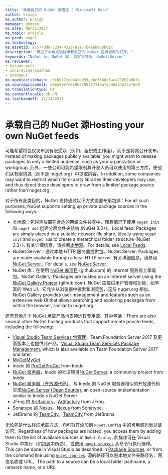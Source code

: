 ```yaml
---
title: "承载自己的 NuGet 源概述 | Microsoft Docs"
author: kraigb
ms.author: kraigb
manager: ghogen
ms.date: 08/25/2017
ms.topic: article
ms.prod: nuget
ms.technology: 
ms.assetid: 97577ddd-c294-432d-81a7-b4aebe88bd1c
description: "概述了本地或远程承载自己的 NuGet 包源或库的打开。"
keywords: "NuGet 源, NuGet 库, 自定义包源, NuGet.Server"
ms.reviewer:
- karann-msft
- unniravindranathan
- anangaur
ms.openlocfilehash: c3c6b17cdeb4fe959adbc56bdc6ace73202a98fc
ms.sourcegitcommit: d0ba99bfe019b779b75731bafdca8a37e35ef0d9
ms.translationtype: HT
ms.contentlocale: zh-CN
ms.lasthandoff: 12/14/2017
---
```

# <a name="hosting-your-own-nuget-feeds"></a><span data-ttu-id="feee8-104">承载自己的 NuGet 源</span><span class="sxs-lookup"><span data-stu-id="feee8-104">Hosting your own NuGet feeds</span></span>

<span data-ttu-id="feee8-105">可能希望将包仅发布到有限受众（例如，组织或工作组），而不是将其公开发布。</span><span class="sxs-lookup"><span data-stu-id="feee8-105">Instead of making packages publicly available, you might want to release packages to only a limited audience, such as your organization or workgroup.</span></span> <span data-ttu-id="feee8-106">此外，一些公司可能希望限制其开发人员可以使用的第三方库，使他们从有限包源（而不是 nuget.org）中提取内容。</span><span class="sxs-lookup"><span data-stu-id="feee8-106">In addition, some companies may want to restrict which third-party libraries their developers may use, and thus direct those developers to draw from a limited package source rather than nuget.org.</span></span>

<span data-ttu-id="feee8-107">对于所有此类目的，NuGet 支持通过以下方式设置专用包源：</span><span class="sxs-lookup"><span data-stu-id="feee8-107">For all such purposes, NuGet supports setting up private package sources in the following ways:</span></span>

- <span data-ttu-id="feee8-108">本地源：包只需放置在合适的网络文件共享中，理想情况下使用 `nuget init` 和 `nuget add` 创建分层文件夹结构 (NuGet 3.3+)。</span><span class="sxs-lookup"><span data-stu-id="feee8-108">Local feed: Packages are simply placed on a suitable network file share, ideally using `nuget init` and `nuget add` to create a hierarchical folder structure (NuGet 3.3+).</span></span> <span data-ttu-id="feee8-109">有关详细信息，请参阅[本地源](../hosting-packages/local-feeds.md)。</span><span class="sxs-lookup"><span data-stu-id="feee8-109">For details, see [Local Feeds](../hosting-packages/local-feeds.md).</span></span>
- <span data-ttu-id="feee8-110">NuGet.Server：通过本地 HTTP 服务器提供包。</span><span class="sxs-lookup"><span data-stu-id="feee8-110">NuGet.Server: Packages are made available through a local HTTP server.</span></span> <span data-ttu-id="feee8-111">有关详细信息，请参阅 [NuGet.Server](../hosting-packages/NuGet-Server.md)。</span><span class="sxs-lookup"><span data-stu-id="feee8-111">For details, see [NuGet.Server](../hosting-packages/NuGet-Server.md).</span></span>
- <span data-ttu-id="feee8-112">NuGet 库：在使用 [NuGet 库项目](https://github.com/NuGet/NuGetGallery#build-and-run-the-gallery-in-arbitrary-number-easy-steps) (github.com) 的 Internet 服务器上承载包。</span><span class="sxs-lookup"><span data-stu-id="feee8-112">NuGet Gallery: Packages are hosted on an Internet server using the [NuGet Gallery Project](https://github.com/NuGet/NuGetGallery#build-and-run-the-gallery-in-arbitrary-number-easy-steps) (github.com).</span></span> <span data-ttu-id="feee8-113">NuGet 库提供用户管理和功能，如丰富的 Web UI，它允许从浏览器中搜索和浏览包，这与 nuget.org 相似。</span><span class="sxs-lookup"><span data-stu-id="feee8-113">NuGet Gallery provides user management and features such as an extensive web UI that allows searching and exploring packages from within the browser, similar to nuget.org.</span></span>

<span data-ttu-id="feee8-114">还有其他几个 NuGet 承载产品也支持远程专用源，其中包括：</span><span class="sxs-lookup"><span data-stu-id="feee8-114">There are also several other NuGet hosting products that support remote private feeds, including the following:</span></span>

- <span data-ttu-id="feee8-115">[Visual Studio Team Services 包管理](https://www.visualstudio.com/docs/package/nuget/publish)，Team Foundation Server 2017 及更高版本上也提供此产品。</span><span class="sxs-lookup"><span data-stu-id="feee8-115">[Visual Studio Team Services Package Management](https://www.visualstudio.com/docs/package/nuget/publish), which is also available on Team Foundation Server 2017 and later.</span></span>
- [<span data-ttu-id="feee8-116">MyGet</span><span class="sxs-lookup"><span data-stu-id="feee8-116">MyGet</span></span>](http://myget.org)
- <span data-ttu-id="feee8-117">Inedo 的 [ProGet](http://inedo.com/proget)</span><span class="sxs-lookup"><span data-stu-id="feee8-117">[ProGet](http://inedo.com/proget) from Inedo</span></span>
- <span data-ttu-id="feee8-118">[NuGet 服务器](http://nugetserver.net/)，Inedo 的社区项目</span><span class="sxs-lookup"><span data-stu-id="feee8-118">[NuGet Server](http://nugetserver.net/), a community project from Inedo</span></span>
- <span data-ttu-id="feee8-119">[NuGet 服务器（开放源代码）](http://nuget-server.net)，与 Inedo 的 NuGet 服务器相似的开放源代码实现</span><span class="sxs-lookup"><span data-stu-id="feee8-119">[NuGet Server (Open Source)](http://nuget-server.net), an open-source implementation similar to Inedo's NuGet Server</span></span>
- <span data-ttu-id="feee8-120">JFrog 的 [Artifactory](https://www.jfrog.com/artifactory/)。</span><span class="sxs-lookup"><span data-stu-id="feee8-120">[Artifactory](https://www.jfrog.com/artifactory/) from JFrog.</span></span>
- <span data-ttu-id="feee8-121">Sonatype 的 [Nexus](http://www.sonatype.org/nexus/)。</span><span class="sxs-lookup"><span data-stu-id="feee8-121">[Nexus](http://www.sonatype.org/nexus/) from Sonatype.</span></span>
- <span data-ttu-id="feee8-122">JetBrains 的 [TeamCity](https://www.jetbrains.com/teamcity/)。</span><span class="sxs-lookup"><span data-stu-id="feee8-122">[TeamCity](https://www.jetbrains.com/teamcity/) from JetBrains.</span></span>

<span data-ttu-id="feee8-123">无论包是什么样的承载方式，均可将其添加到 `NuGet.Config` 中的可用源列表以便访问。</span><span class="sxs-lookup"><span data-stu-id="feee8-123">Regardless of how packages are hosted, you access them by adding them to the list of available sources in `NuGet.Config`.</span></span> <span data-ttu-id="feee8-124">此操作可在 Visual Studio 中执行（如[包源](../tools/package-manager-ui.md#package-sources)中所述），或使用 [`nuget sources`](../tools/cli-ref-sources.md) 从命令行执行操作。</span><span class="sxs-lookup"><span data-stu-id="feee8-124">This can be done in Visual Studio as described in [Package Sources](../tools/package-manager-ui.md#package-sources), or from the command line using [`nuget sources`](../tools/cli-ref-sources.md).</span></span> <span data-ttu-id="feee8-125">源的路径可以是本地文件夹路径名、网络名称或 URL。</span><span class="sxs-lookup"><span data-stu-id="feee8-125">The path to a source can be a local folder pathname, a network name, or a URL.</span></span>
